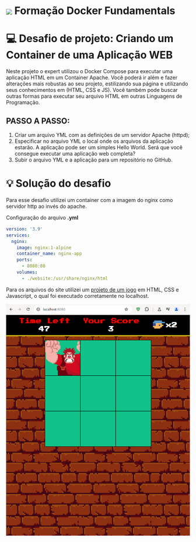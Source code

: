 <h1>
    <a href="https://www.dio.me/">
     <img align="center" width="40px" src="https://hermes.digitalinnovation.one/assets/diome/logo-minimized.png"></a>
    <span> Formação Docker Fundamentals
</span>
</h1>

# :computer: Desafio de projeto: Criando um Container de uma Aplicação WEB

Neste projeto o expert utilizou o Docker Compose para executar uma aplicação HTML em um Container Apache. Você poderá ir além e fazer alterações mais robustas ao seu projeto, estilizando sua página e utilizando seus conhecimentos em (HTML, CSS e JS). Você também pode buscar outras formas para executar seu arquivo HTML em outras Linguagens de Programação.

## PASSO A PASSO:

1. Criar um arquivo YML com as definições de um servidor Apache (httpd); 
2. Especificar no arquivo YML o local onde os arquivos da aplicação estarão. A aplicação pode ser um simples Hello World. Será que você consegue executar uma aplicação web completa? 
3. Subir o arquivo YML e a aplicação para um repositório no GitHub. 

# :bulb: Solução do desafio 

Para esse desafio utilizei um container com a imagem do nginx como servidor http ao invés do apache.

Configuração do arquivo **.yml**

```yml
version: '3.9'
services:
  nginx:
    image: nginx:1-alpine
    container_name: nginx-app
    ports: 
      - 8080:80
    volumes: 
      - ./website:/usr/share/nginx/html
```

Para os arquivos do site utilizei um [projeto de um jogo](https://github.com/tsdes-santiago/DIO_RiHappyFrontEnd/tree/main/DetonaRalph) em HTML, CSS e Javascript, o qual foi executado corretamente no localhost.

<img src='site.png' />